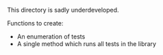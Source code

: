 This directory is sadly underdeveloped.

Functions to create:
- An enumeration of tests
- A single method which runs all tests in the library